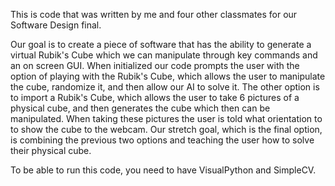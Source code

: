This is code that was written by me and four other classmates for our Software Design final.

Our goal is to create a piece of software that has the ability to generate a virtual Rubik's Cube which we can manipulate through key commands and an on screen GUI. When initialized our code prompts the user with the option of playing with the Rubik's Cube, which allows the user to manipulate the cube, randomize it, and then allow our AI to solve it.  The other option is to import a Rubik's Cube, which allows the user to take 6 pictures of a physical cube, and then generates the cube which then can be manipulated. When taking these pictures the user is told what orientation to to show the cube to the webcam. Our stretch goal, which is the final option, is combining the previous two options and teaching the user how to solve their physical cube.

To be able to run this code, you need to have VisualPython and SimpleCV. 


